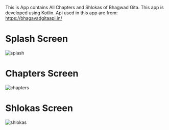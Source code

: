 This is App contains All Chapters and Shlokas of Bhagwad Gita.
This app is developed using Kotlin.
Api used in this app are from:
https://bhagavadgitaapi.in/


# Splash Screen

![splash](https://github.com/vandannandwana/Bhagwad-Gita/assets/144916127/484edab7-f6d7-42ee-ade2-f608aa45bf74)


# Chapters Screen

![chapters](https://github.com/vandannandwana/Bhagwad-Gita/assets/144916127/dca23c1a-5060-4f02-809a-4e58e0fdba04)

# Shlokas Screen

![shlokas](https://github.com/vandannandwana/Bhagwad-Gita/assets/144916127/d77c3667-42fa-4848-81f8-1dba7a328745)

